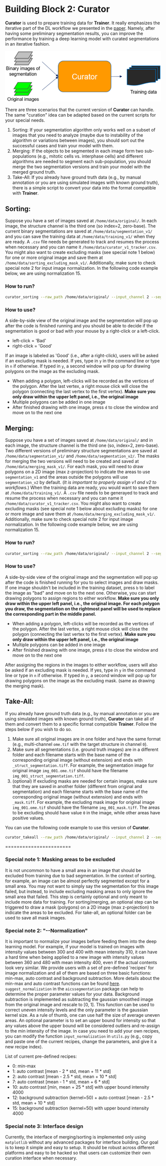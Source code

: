 # Building Block 2: **Curator**

**Curator** is used to prepare training data for **Trainer**. It really emphasizes the iterative part of the DL workflow we presented in the [paper](https://www.biorxiv.org/content/10.1101/491035v1). Namely, after having some preliminary segmentation results, you can improve the performance by training a deep learning model with curated segmentations in an iterative fashion. 

![segmenter pic](./bb2_pic.png)

There are three scenarios that the current version of **Curator** can handle. The same "curation" idea can be adapted based on the current scripts for your special needs. 

1. Sorting: If your segmentation algorithm only works well on a subset of images that you need to analyze (maybe due to instability of the algorithm or variations between images), you should sort out the successful cases and train your model with them.
2. Merging: If the objects to be segmented in each image form two sub-populations (e.g., mitotic cells vs. interphase cells) and different algorithms are needed to segment each sub-population, you should merge the two segmentation versions and train your model with the merged ground truth. 
3. Take-All: If you already have ground truth data (e.g., by manual annotation or you are using simulated images with known ground truth), there is a simple script to convert your data into the format compatible with **Trainer**.


## Sorting:

Suppose you have a set of images saved at `/home/data/original/`. In each image, the structure channel is the third one (so index=2, zero-base). The current binary segmentations are saved at `/home/data/segmentation_v1/` and you can save the training data at `/home/data/training_v1/` when they are ready. A `.csv` file needs be generated to track and resumes the process when necessary and you can name it `/home/data/curator_v1_tracker.csv`. You might also want to create excluding masks (see special note 1 below) for one or more original image and save them at `/home/data/sorting_excluding_mask_v1/`. Additionally, make sure to check special note 2 for input image normalization. In the following code example below, we are using normalization 15. 

### How to run?

```bash
curator_sorting --raw_path /home/data/original/ --input_channel 2 --seg_path /home/data/segmentation_v1/ --train_path /home/data/training_v1/ --csv_name /home/data/curator_v1_tracker.csv --mask_path  /home/data/sorting_excluding_mask_v1/  --Normalization 15
```

### How to use?

A side-by-side view of the original image and the segmentation will pop up after the code is finished running and you should be able to decide if the segmentation is good or bad with your mouse by a right-click or a left-click. 

* left-click = 'Bad'
* right-click = 'Good'

If an image is labeled as 'Good' (i.e., after a right-click), users will be asked if an excluding mask is needed. If yes, type in `y` in the command line or type in `n` if otherwise. If typed in `y`, a second window will pop up for drawing polygons on the image as the excluding mask.

* When adding a polygon, left-clicks will be recorded as the vertices of the polygon. After the last vertex, a right mouse click will close the polygon (connecting the last vertex to the first vertex). **Make sure you only draw within the upper left panel, i.e., the original image** 
* Multiple polygons can be added in one image
* After finished drawing with one image, press `d` to close the window and move on to the next one



## Merging: 

Suppose you have a set of images saved at `/home/data/original/` and in each image, the structure channel is the third one (so, index=2, zero-base). Two different versions of preliminary structure segmentations are saved at `/home/data/segmentation_v1/` and `/home/data/segmentation_v2/`. The masks for merging the two versions will need to be created and saved at `/home/data/merging_mask_v1/`. For each mask, you will need to draw polygons on a 2D image (max z-projection) to indicate the areas to use `segmentation_v1` and the areas outside the polygons will use `segmentation_v2` by default. (*It is important to properly assign v1 and v2 to workflows.*) When the training data are ready, you would want to save them at `/home/data/training_v1/`. A `.csv` file needs to be generayed to track and resume the process when necessary and you can name it  `/home/data/curator_v1_tracker.csv`. You might also want to create excluding masks (see special note 1 below about excluding masks) for one or more image and save them at `/home/data/merging_excluding_mask_v1/`. Additionally, make sure to check special note 2 for input image normalization. In the following code example below, we are using normalization 15. 

### How to run?

```bash
curator_sorting --raw_path /home/data/original/ --input_channel 2 --seg1_path /home/data/segmentation_v1/ --seg2_path /home/data/segmentation_v2/ --train_path /home/data/training_v1/ --csv_name /home/data/curator_v1_tracker.csv --mask_path  /home/data/merging_mask_v1/ --ex_mask_path  /home/data/merging_excluding_mask_v1/ --Normalization 15
```

### How to use?

A side-by-side view of the original image and the segmentation will pop up after the code is finished running for you to select images and draw masks. If one image shouldn't be included in the training dataset, press `b` to label the image as "bad" and move on to the next one. Otherwise, you can start drawing polygons to assign regions to either workflow. **Make sure you only draw within the upper left panel, i.e., the original image. For each polygon you draw, the segmentation on the rightmost panel will be used to replace the corresponding part in the middle panel.**

* When adding a polygon, left-clicks will be recorded as the vertices of the polygon. After the last vertex, a right mouse click will close the polygon (connecting the last vertex to the first vertex). **Make sure you only draw within the upper left panel, i.e., the original image**  
* Multiple polygons can be added in one image
* After finished drawing with one image, press `d` to close the window and move on to the next one

After assigning the regions in the images to either workflow, users will also be asked if an excluding mask is needed. If yes, type in `y` in the command line or type in `n` if otherwise. If typed in `y`, a second window will pop up for drawing polygons on the image as the excluding mask. (same as drawing the merging mask).


## Take-All:

If you already have ground truth data (e.g., by manual annotation or you are using simulated images with known ground truth), **Curator** can take all of them and convert them to a specific format compatible **Trainer**. Follow the steps below if you wish to do so. 

1. Make sure all original images are in one folder and have the same format (e.g., multi-channel `ome.tif` with the target structure in channel `0`). 
2. Make sure all segmentations (i.e. ground truth images) are in a different folder and each filename starts with the base name of the corresponding original image (without extension) and ends with `_struct_segmentation.tiff`. For example, the segmentation image for original image `img_001.ome.tif` should have the filename `img_001_struct_segmentation.tiff`.
3. (optional) If excluding masks are needed for certain images, make sure that they are saved in another folder (different from original and segmentation) and each filename starts with the base name of the corresponding original image (without extension) and ends with `_mask.tiff`. For example, the excluding mask image for original image `img_001.ome.tif` should have the filename `img_001_mask.tiff`. The areas to be excluding should have value `0` in the image, while other areas have positive values. 

You can use the following code example to use this version of **Curator**.

```bash
curator_takeall --raw_path /home/data/original/ --input_channel 2 --seg_path /home/data/segmentation_v1/ --train_path /home/data/training_v1/ --Normalization 15 
```

=======================

### Special note 1: Masking areas to be excluded

It is not uncommon to have a small area in an image that should be excluded from training due to bad segmentation. In the context of sorting, for example, an image can be almost perfectly segmented except for a small area. You may not want to simply say the segmentation for this image failed, but instead, to include excluding masking areas to only ignore the small area that failed. This step is certainly optional and only meant to include more data for training. For sorting/merging, an optional step can be triggered to draw a mask (polygons) on a 2D image (max z-projection) to indicate the areas to be excluded. For take-all, an optional folder can be used to save all mask images.


### Special note 2: "--Normalization"

It is important to normalize your images before feeding them into the deep learning model. For example, if your model is trained on images with intensity values between 300 and 400 with mean intensity 310, it can have a hard time when being applied to a new image with intensity values between 360 and 480 with mean intensity 400, even if the actual contents look very similar. We provide users with a set of pre-defined 'recipes' for image normalization and all of them are based on three basic functions: min-max, auto contrast and background subtraction. More details about the min-max and auto contrast functions can be found [here](). `suggest_normalization` in the `aicssegmentation` package can help to determine the proper parameter values for your data. Background subtraction is implemented as subtracting the gaussian smoothed image from the original image and rescale to [0, 1]. This function can be used to correct uneven intensity levels and the only parameter is the gaussian kernel size. As a rule of thumb, one can use half the size of average uneven areas. An optional parameter is to set an upper bound for intensity so that any values above the upper bound will be considered outliers and re-assign to the min intensity of the image. In case you need to add your own recipes, you can modify the function `input_normalization` in `utils.py` (e.g., copy and paste one of the current recipes, change the parameters, and give it a new recipe index).

List of current pre-defined recipes:

* 0: min-max
* 1: auto contrast [mean - 2 * std, mean + 11 * std]
* 2: auto contrast [mean - 2.5 * std, mean + 10 * std]
* 7: auto contrast [mean - 1 * std, mean + 6 * std]
* 10: auto contrast [min, mean + 25 * std] with upper bound intensity 4000
* 12: background subtraction (kernel=50) + auto contrast [mean - 2.5 * std, mean + 10 * std]
* 15: background subtraction (kernel=50) with upper bound intensity 4000

### Special note 3: Interface design

Currently, the interface of merging/sorting is implemented only using `matplotlib` without any advanced packages for interface building. Our goal is to keep it simple and easy to setup. It should be robust across different platforms and easy to be hacked so that users can customize their own curation interface when necessary. 

